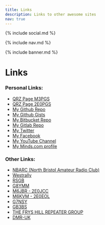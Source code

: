```yaml
---
title: Links
description: Links to other awesome sites
nav: true
---
```


{% include social.md %}

{% include nav.md %}

{% include banner.md %}

# Links

### Personal Links:
* [QRZ Page M3PGS](www.qrz.com/db/M3PGS)
* [QRZ Page 2E0PGS](www.qrz.com/db/2E0PGS)
* [My Github Repo](https://github.com/2E0PGS/)
* [My Github Gists](https://gist.github.com/2E0PGS)
* [My Bitbucket Repo](https://bitbucket.org/2E0PGS/)
* [My Gitlab Repo](https://gitlab.com/2E0PGS)
* [My Twitter](https://twitter.com/M3PGS)
* [My Facebook](https://www.facebook.com/2e0pgs)
* [My YouTube Channel](https://www.youtube.com/channel/UC4IVhv2NEz8Piceh4ot91og)
* [My Minds.com profile](https://www.minds.com/2E0PGS)

### Other Links:
* [NBARC (North Bristol Amateur Radio Club)](www.nbarc.org.uk)
* [Westrally](www.westrally.org.uk)
* [RSGB](www.rsgb.org)
* [G8YMM](www.g8ymm.org.uk)
* [M6JBR - 2E0JCC](www.2e0jcc.weebly.com)
* [M6KVM - 2E0EOL](http://www.daybologic.co.uk)
* [G7NSY](http://g7nsy.uk/wordpress/)
* [GB3BS](www.gb3bs.com)
* [THE FRYS HILL REPEATER GROUP](http://www.gb3fh.eclipse.co.uk/index_files/Page266.htm)
* [DMR-UK](www.dmruk.net)
